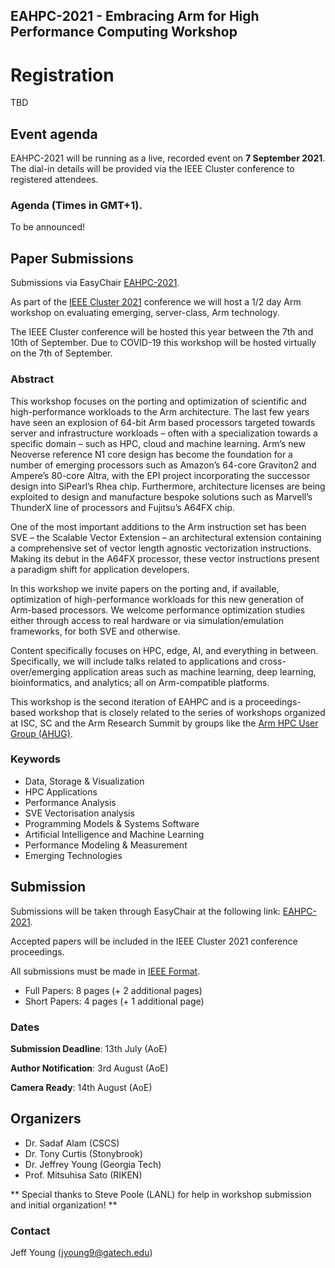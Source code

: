 ## EAHPC-2021 - Embracing Arm for High Performance Computing Workshop

# Registration

TBD

## Event agenda

EAHPC-2021 will be running as a live, recorded event on **7 September 2021**. The dial-in details will be provided via the IEEE Cluster conference to registered attendees.

### Agenda (Times in GMT+1). 

To be announced!

## Paper Submissions 

Submissions via EasyChair [EAHPC-2021](https://easychair.org/conferences/?conf=eahpc2021).


As part of the [IEEE Cluster 2021](https://clustercomp.org/2021/) conference we will host a 1/2 day Arm workshop on evaluating emerging, server-class, Arm technology.

The IEEE Cluster conference will be hosted this year between the 7th and 10th of September. Due to COVID-19 this workshop will be hosted virtually on the 7th of September.

### Abstract
This workshop focuses on the porting and optimization of scientific and high-performance workloads to the Arm architecture. The last few years have seen an explosion of 64-bit Arm based processors targeted towards server and infrastructure workloads – often with a specialization towards a specific domain – such as HPC, cloud and machine learning.
Arm’s new Neoverse reference N1 core design has become the foundation for a number of emerging processors such as Amazon’s 64-core Graviton2 and Ampere’s 80-core Altra, with the EPI project incorporating the successor design into SiPearl’s Rhea chip. Furthermore, architecture licenses are being exploited to design and manufacture bespoke solutions such as Marvell’s ThunderX line of processors and Fujitsu’s A64FX chip.

One of the most important additions to the Arm instruction set has been SVE – the Scalable Vector Extension – an architectural extension containing a comprehensive set of vector length agnostic vectorization instructions. Making its debut in the A64FX processor, these vector instructions present a paradigm shift for application developers.

In this workshop we invite papers on the porting and, if available, optimization of high-performance workloads for this new generation of Arm-based processors. We welcome performance optimization studies either through access to real hardware or via simulation/emulation frameworks, for both SVE and otherwise.

Content specifically focuses on HPC, edge, AI, and everything in between. Specifically, we will include talks related to applications and cross-over/emerging application areas such as machine learning, deep learning, bioinformatics, and analytics; all on Arm-compatible platforms.

This workshop is the second iteration of EAHPC and is a proceedings-based workshop that is closely related to the series of workshops organized at ISC, SC and the Arm Research Summit by groups like the [Arm HPC User Group (AHUG)](a-hug.org).

### Keywords

* Data, Storage & Visualization
* HPC Applications
* Performance Analysis
* SVE Vectorisation analysis
* Programming Models & Systems Software
* Artificial Intelligence and Machine Learning
* Performance Modeling & Measurement
* Emerging Technologies

## Submission


Submissions will be taken through EasyChair at the following link: [EAHPC-2021](https://easychair.org/conferences/?conf=eahpc2021).

Accepted papers will be included in the IEEE Cluster 2021 conference proceedings.

All submissions must be made in [IEEE Format](https://www.ieee.org/conferences/publishing/templates.html). 

* Full Papers: 8 pages (+ 2 additional pages)
* Short Papers: 4 pages (+ 1 additional page)

### Dates

**Submission Deadline**: 13th July (AoE)

**Author Notification**: 3rd August (AoE)

**Camera Ready**: 14th August (AoE)

## Organizers

* Dr. Sadaf Alam (CSCS)
* Dr. Tony Curtis (Stonybrook)
* Dr. Jeffrey Young (Georgia Tech)
* Prof. Mitsuhisa Sato (RIKEN)

** Special thanks to Steve Poole (LANL) for help in workshop submission and initial organization! **

### Contact
Jeff Young (jyoung9@gatech.edu)
